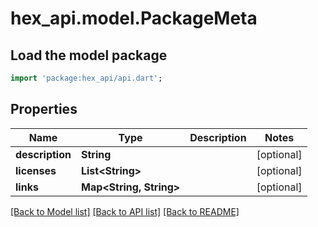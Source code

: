 # hex_api.model.PackageMeta

## Load the model package
```dart
import 'package:hex_api/api.dart';
```

## Properties
Name | Type | Description | Notes
------------ | ------------- | ------------- | -------------
**description** | **String** |  | [optional] 
**licenses** | **List&lt;String&gt;** |  | [optional] 
**links** | **Map&lt;String, String&gt;** |  | [optional] 

[[Back to Model list]](../README.md#documentation-for-models) [[Back to API list]](../README.md#documentation-for-api-endpoints) [[Back to README]](../README.md)


